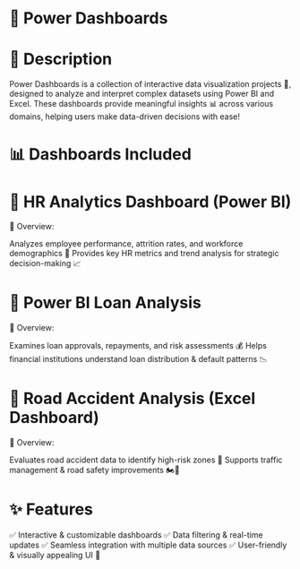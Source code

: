 # 🚀 Power Dashboards

# 📌 Description
Power Dashboards is a collection of interactive data visualization projects 🎯, designed to analyze and interpret complex datasets using Power BI and Excel. These dashboards provide meaningful insights 📊 across various domains, helping users make data-driven decisions with ease!

  # 📊 Dashboards Included

# 🔹 HR Analytics Dashboard (Power BI)
📌 Overview:

Analyzes employee performance, attrition rates, and workforce demographics 👥
Provides key HR metrics and trend analysis for strategic decision-making 📈

# 🔹 Power BI Loan Analysis
📌 Overview:

Examines loan approvals, repayments, and risk assessments 💰
Helps financial institutions understand loan distribution & default patterns 📉

# 🔹 Road Accident Analysis (Excel Dashboard)
📌 Overview:

Evaluates road accident data to identify high-risk zones 🚦
Supports traffic management & road safety improvements 🏍️🚗

# ✨ Features
✅ Interactive & customizable dashboards
✅ Data filtering & real-time updates
✅ Seamless integration with multiple data sources
✅ User-friendly & visually appealing UI 🎨




